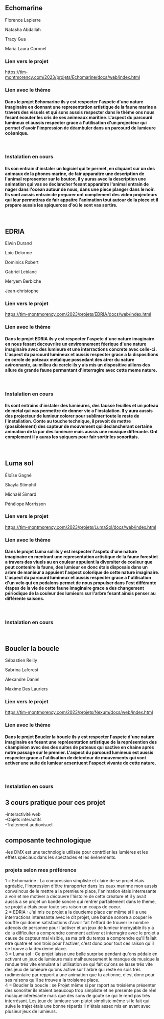 <h2>Echomarine</h2>

Florence Lapierre

Natasha Abdallah

Tracy Gua

Maria Laura Coronel

 <h3>Lien vers le projet</h3>

https://tim-montmorency.com/2023/projets/Echomarine/docs/web/index.html

<h3>Lien avec le thème</h3>

<h4> Dans le projet Echomarine ils y est respecter l'aspetc d'une nature imaginaire en donnant une representation artistique de la faune marine a travers des visuels et  qui sons aussis respecter dans le thème ons nous fesant écouter les cris de ses animeaux maritine. L'aspect du parcourd lumineux et aussis respecter grace a l'utilisation d'un projecteur qui permet d'avoir l'impression de déambuler dans un parcourd de lumieure océanique.  </h4>
<br />

<h3>Instalation en cours</h3>
  
<h4>Ils son entrain d'instaler un logiciel qui te permet, en cliquant sur un des animaux de la phones marine, de fair apparaitre une description de l'animal representer sur le bouton, il y auras avec la description une animation qui vas se declancher fesant apparaitre l'animal entrain de nager dans l'ocean autour de nous,  dans une piece planger dans le noir.
Ils sont aussis entrain de preparer ont complement des video projecteurs qui leur permettras de fair appaitre l'animation tout autour de la piece et il prepare aussis les spiquerces d'où le sont vas sortire.  </h4>
<br />
<h2>EDRIA</h2>

Elwin Durand

Loic Delorme

Dominics Robert

Gabriel Leblanc

Meryem Berbiche

Jean-christophe


 <h3>Lien vers le projet</h3>

https://tim-montmorency.com/2023/projets/EDRIA/docs/web/index.html

<h3>Lien avec le thème</h3>

<h4> Dans le projet EDRIA ils y est respecter l'aspetc d'une nature imaginaire en nous fesant decouvriire un environnement féerique d'une nature imaginaire avec des lumieure et une interractions concrete avec celle-ci . L'aspect du parcourd lumineux et aussis respecter grace a la dispositions en cercle de poteaux metalique possedant des atrer du nature avironnante, au milieu du cercle ils y ais mis un dispositive aillons des allure de grande faune permantant d'interragire avec cette meme nature.  </h4>
<br />
  
 <h3>Instalation en cours</h3>
 
 <h4>Ils sont entrains d'instaler des lumieures, des fausse feuilles et un poteau de metal qui vas permettre de donner vie a l'instalation. Il y aura aussis des projecteur de lumieur colorer pour sublimer toute le reste de l'installation. Conte au touche technique, il prevoit de mettre (possiblement) des capteur de mouvement qui declancherant certaine animation de la par des lumieure mais aussis une musique differante. Ont complement il y auras les spiquers pour fair sortir les sonoritais.</h4>
<br />
<h2>Luma sol</h2>

Éloïse Gagné

Skayla Stimphil

Michaël Simard

Pénélope Morrisson

 <h3>Lien vers le projet</h3>

https://tim-montmorency.com/2023/projets/LumaSol/docs/web/index.html

<h3>Lien avec le thème</h3>

<h4> Dans le projet Luma sol ils y est respecter l'aspetc d'une nature imaginaire en mentrant une representation artistique de la faune forestiet a travers des viuels au en couleur appuient la diversiter de couleur que peut contenire la faune, des lumieur en donc étais disposais dans un arbre de manieur a appuient l'aspect colorique de cette nature imaginaire. L'aspect du parcourd lumineux et aussis respecter grace a l'utilisation d'un velo qui en pedalons permet de nous propulser dans l'est différante étapes de la vie de cette faune imaginaire grace a des changement périodique de la couleur des lumieurs sur l'arbre fesant ainsis penser au différente saisons.  </h4>
<br />
   
  <h3>Instalation en cours</h3>
<br />
<h2>Boucler la boucle</h2>

Sébastien Reilly

Sabrina Laforest

Alexandre Daniel

Maxime Des Lauriers

 <h3>Lien vers le projet</h3>

https://tim-montmorency.com/2023/projets/Nexum/docs/web/index.html

<h3>Lien avec le thème</h3>

<h4> Dans le projet Boucler la boucle ils y est respecter l'aspetc d'une nature imaginaire en fesant une représentation artistique de la représention des champinion avec des  des suites de poteaux qui sactive en chaine après notre passage sur le premier. L'aspect du parcourd lumineux est aussis respecter grace a l'utilisation de detecteur de mouvements qui vont activer une suite de lumieur acsentuent l'aspect vivante de cette nature.  </h4>
<br />
    
   <h3>Instalation en cours</h3>
   
   
<h2>3 cours pratique pour ces projet</h2>
-interactivité web
<br />
-Objets interactifs
<br />
-Traitement audiovisuel

<h2>composante technologique</h2>
-les DMX est une technologie utilisée pour contrôler les lumières et les effets spéciaux dans les spectacles et les événements.

<h3>projets selon mes préférence</h3>
1 = Echomarine : La compression simpliste et claire de se projet étais agréable, l'impression d'être transporter dans les eaux marinne mon aussis convaincus de le mettre a la premieure place, l'animation étais interresante a voir et me motiver a découvre l'histoire de cette créature et il y avait aussis a se projet un bande sonore qui rentrer parfaitement dans le theme, se projet a étais pour toute ses raison un coups de coeur.
<br />
2 = EDRIA : J'ai mis ce projet  a la deuxieme place car même si il a une interractions interesante avec le dit projet, une bande sonore a couper le souffle qui donne satisfactions d'avoir fait l'efford de trouver le nombre adecois de personne pour l'activer et un jeux de lumieur incroyable ils y a de la difficulter a comprendre comment activer et interragire avec le projet a cause de capteur mal visible, sa ma prit du temps a comprendre qu'il fallait etre quatre et non trois pour l'activer, c'est donc pour tout ces raison qu'il ce trouve a la deuxieme place. 
<br />
3 = Luma sol : Ce projet laisse une belle surprise pendant qu'ons pédale en activant un jeux de lumieure mais malheuresement le manque de musique la rendue trés vite ennuiant a l'utilisation se qui fait qu'ons se lasse trés vite des jeux de lumieure qu'ons active sur l'arbre qui reste en sois trés rudimentaire par repport a une animation que tu actionne, c'est donc pour ses raisons qu'il se trouve a la troisieme place.
<br />
4 = Boucler la boucle  : se Projet même si par raport au troisiéme présenter des sonoriter ils étaient beaucoup trop simpliste et ne presente pas de réel musique interésante mais que des sons de goute se qui le rend pas trés interrésant. Les jeux de lumieure son plutot simpliste même si le fait qui suive le trajet étais une bonne répartis il n'étais assex mis en avant avec plusieur jeux de lumieurs.

